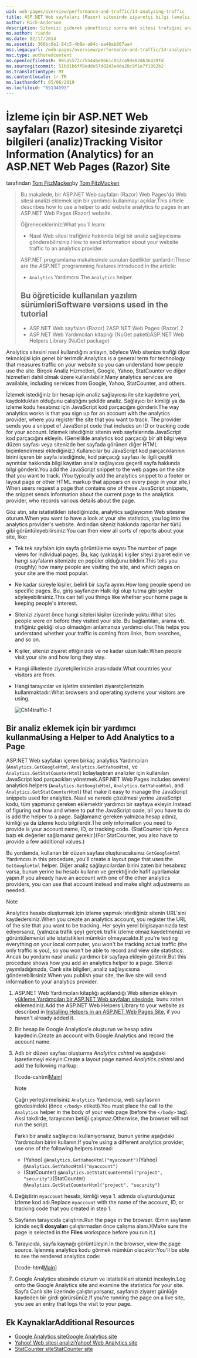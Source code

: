```yaml
---
uid: web-pages/overview/performance-and-traffic/14-analyzing-traffic
title: ASP.NET Web sayfaları (Razor) sitesinde ziyaretçi bilgi (analiz) izleme | Microsoft Docs
author: Rick-Anderson
description: Sitenizi giderek yönettiniz sonra Web sitesi trafiğini analiz etmek isteyebilirsiniz.
ms.author: riande
ms.date: 02/17/2014
ms.assetid: 360bc6e1-84c5-4b8e-a84c-ea48ab807aa4
msc.legacyurl: /web-pages/overview/performance-and-traffic/14-analyzing-traffic
msc.type: authoredcontent
ms.openlocfilehash: 095a5572c755446e0661c052ca9de82d636429fd
ms.sourcegitcommit: 51b01b6ff8edde57d8243e4da28c9f1e7f1962b2
ms.translationtype: MT
ms.contentlocale: tr-TR
ms.lasthandoff: 05/06/2019
ms.locfileid: "65134593"
---
```

# <a name="tracking-visitor-information-analytics-for-an-aspnet-web-pages-razor-site"></a><span data-ttu-id="9d31b-103">İzleme için bir ASP.NET Web sayfaları (Razor) sitesinde ziyaretçi bilgileri (analiz)</span><span class="sxs-lookup"><span data-stu-id="9d31b-103">Tracking Visitor Information (Analytics) for an ASP.NET Web Pages (Razor) Site</span></span>

<span data-ttu-id="9d31b-104">tarafından [Tom FitzMacken](https://github.com/tfitzmac)</span><span class="sxs-lookup"><span data-stu-id="9d31b-104">by [Tom FitzMacken](https://github.com/tfitzmac)</span></span>

> <span data-ttu-id="9d31b-105">Bu makalede, bir ASP.NET Web sayfaları (Razor) Web Pages'da Web sitesi analizi eklemek için bir yardımcı kullanmayı açıklar.</span><span class="sxs-lookup"><span data-stu-id="9d31b-105">This article describes how to use a helper to add website analytics to pages in an ASP.NET Web Pages (Razor) website.</span></span>
> 
> <span data-ttu-id="9d31b-106">Öğrenecekleriniz:</span><span class="sxs-lookup"><span data-stu-id="9d31b-106">What you'll learn:</span></span>
> 
> - <span data-ttu-id="9d31b-107">Nasıl Web sitesi trafiğiniz hakkında bilgi bir analiz sağlayıcısına gönderebilirsiniz.</span><span class="sxs-lookup"><span data-stu-id="9d31b-107">How to send information about your website traffic to an analytics provider.</span></span>
> 
> <span data-ttu-id="9d31b-108">ASP.NET programlama makalesinde sunulan özellikler şunlardır:</span><span class="sxs-lookup"><span data-stu-id="9d31b-108">These are the ASP.NET programming features introduced in the article:</span></span>
> 
> - <span data-ttu-id="9d31b-109">`Analytics` Yardımcısı.</span><span class="sxs-lookup"><span data-stu-id="9d31b-109">The `Analytics` helper.</span></span>
>   
> 
> ## <a name="software-versions-used-in-the-tutorial"></a><span data-ttu-id="9d31b-110">Bu öğreticide kullanılan yazılım sürümleri</span><span class="sxs-lookup"><span data-stu-id="9d31b-110">Software versions used in the tutorial</span></span>
> 
> 
> - <span data-ttu-id="9d31b-111">ASP.NET Web sayfaları (Razor) 2</span><span class="sxs-lookup"><span data-stu-id="9d31b-111">ASP.NET Web Pages (Razor) 2</span></span>
> - <span data-ttu-id="9d31b-112">ASP.NET Web Yardımcıları kitaplığı (NuGet paketi)</span><span class="sxs-lookup"><span data-stu-id="9d31b-112">ASP.NET Web Helpers Library (NuGet package)</span></span>

<span data-ttu-id="9d31b-113">Analytics sitesini nasıl kullandığını anlayın, böylece Web sitenize trafiği ölçer teknolojisi için genel bir terimdir.</span><span class="sxs-lookup"><span data-stu-id="9d31b-113">Analytics is a general term for technology that measures traffic on your website so you can understand how people use the site.</span></span> <span data-ttu-id="9d31b-114">Birçok Analiz Hizmetleri, Google, Yahoo, StatCounter ve diğer hizmetleri dahil olmak üzere kullanılabilir.</span><span class="sxs-lookup"><span data-stu-id="9d31b-114">Many analytics services are available, including services from Google, Yahoo, StatCounter, and others.</span></span>

<span data-ttu-id="9d31b-115">İzlemek istediğiniz bir hesap için analiz sağlayıcısı ile site kaydetme yeri, kaydolduktan olduğunu çalıştığını şekilde analiz. Sağlayıcı bir kimliği ya da izleme kodu hesabınız için JavaScript kod parçacığını gönderir.</span><span class="sxs-lookup"><span data-stu-id="9d31b-115">The way analytics works is that you sign up for an account with the analytics provider, where you register the site that you want to track. The provider sends you a snippet of JavaScript code that includes an ID or tracking code for your account.</span></span> <span data-ttu-id="9d31b-116">İzlemek istediğiniz sitenin web sayfalarında JavaScript kod parçacığını ekleyin. (Genellikle analytics kod parçacığı bir alt bilgi veya düzen sayfası veya sitenizde her sayfada görünen diğer HTML biçimlendirmesi eklediğiniz.) Kullanıcılar bu JavaScript kod parçacıklarının birini içeren bir sayfa istediğinde, kod parçacığı sayfası ile ilgili çeşitli ayrıntılar hakkında bilgi kayıtları analiz sağlayıcısı geçerli sayfa hakkında bilgi gönderir.</span><span class="sxs-lookup"><span data-stu-id="9d31b-116">You add the JavaScript snippet to the web pages on the site that you want to track. (You typically add the analytics snippet to a footer or layout page or other HTML markup that appears on every page in your site.) When users request a page that contains one of these JavaScript snippets, the snippet sends information about the current page to the analytics provider, who records various details about the page.</span></span>

<span data-ttu-id="9d31b-117">Göz atın, site istatistikleri istediğinizde, analytics sağlayıcının Web sitesine oturum.</span><span class="sxs-lookup"><span data-stu-id="9d31b-117">When you want to have a look at your site statistics, you log into the analytics provider's website.</span></span> <span data-ttu-id="9d31b-118">Ardından siteniz hakkında raporlar her türlü gibi görüntüleyebilirsiniz:</span><span class="sxs-lookup"><span data-stu-id="9d31b-118">You can then view all sorts of reports about your site, like:</span></span>

- <span data-ttu-id="9d31b-119">Tek tek sayfaları için sayfa görüntüleme sayısı.</span><span class="sxs-lookup"><span data-stu-id="9d31b-119">The number of page views for individual pages.</span></span> <span data-ttu-id="9d31b-120">Bu, kaç (yaklaşık) kişiler siteyi ziyaret edin ve hangi sayfaların sitenizde en popüler olduğunu bildirir.</span><span class="sxs-lookup"><span data-stu-id="9d31b-120">This tells you (roughly) how many people are visiting the site, and which pages on your site are the most popular.</span></span>
- <span data-ttu-id="9d31b-121">Ne kadar süreyle kişiler, belirli bir sayfa ayırın.</span><span class="sxs-lookup"><span data-stu-id="9d31b-121">How long people spend on specific pages.</span></span> <span data-ttu-id="9d31b-122">Bu, giriş sayfanızın Halk ilgi olup tutma gibi şeyler söyleyebilirsiniz.</span><span class="sxs-lookup"><span data-stu-id="9d31b-122">This can tell you things like whether your home page is keeping people's interest.</span></span>
- <span data-ttu-id="9d31b-123">Sitenizi ziyaret önce hangi siteleri kişiler üzerinde yoktu.</span><span class="sxs-lookup"><span data-stu-id="9d31b-123">What sites people were on before they visited your site.</span></span> <span data-ttu-id="9d31b-124">Bu bağlantıları, arama vb. trafiğiniz geldiği olup olmadığını anlamanıza yardımcı olur.</span><span class="sxs-lookup"><span data-stu-id="9d31b-124">This helps you understand whether your traffic is coming from links, from searches, and so on.</span></span>
- <span data-ttu-id="9d31b-125">Kişiler, sitenizi ziyaret ettiğinizde ve ne kadar uzun kalır.</span><span class="sxs-lookup"><span data-stu-id="9d31b-125">When people visit your site and how long they stay.</span></span>
- <span data-ttu-id="9d31b-126">Hangi ülkelerde ziyaretçilerinizin arasındadır.</span><span class="sxs-lookup"><span data-stu-id="9d31b-126">What countries your visitors are from.</span></span>
- <span data-ttu-id="9d31b-127">Hangi tarayıcılar ve işletim sistemleri ziyaretçilerinizin kullanmaktadır.</span><span class="sxs-lookup"><span data-stu-id="9d31b-127">What browsers and operating systems your visitors are using.</span></span>

    ![Ch14traffic-1](14-analyzing-traffic/_static/image1.jpg)

## <a name="using-a-helper-to-add-analytics-to-a-page"></a><span data-ttu-id="9d31b-129">Bir analiz eklemek için bir yardımcı kullanma</span><span class="sxs-lookup"><span data-stu-id="9d31b-129">Using a Helper to Add Analytics to a Page</span></span>

<span data-ttu-id="9d31b-130">ASP.NET Web sayfaları içeren birkaç analytics Yardımcıları (`Analytics.GetGoogleHtml`, `Analytics.GetYahooHtml`, ve `Analytics.GetStatCounterHtml`) kolaylaştıran analizler için kullanılan JavaScript kod parçacıkları yönetmek.</span><span class="sxs-lookup"><span data-stu-id="9d31b-130">ASP.NET Web Pages includes several analytics helpers (`Analytics.GetGoogleHtml`, `Analytics.GetYahooHtml`, and `Analytics.GetStatCounterHtml`) that make it easy to manage the JavaScript snippets used for analytics.</span></span> <span data-ttu-id="9d31b-131">Nasıl ve nerede çözülmesi yerine JavaScript kodu, tüm yapmanız gereken eklemektir yardımcı bir sayfaya ekleyin.</span><span class="sxs-lookup"><span data-stu-id="9d31b-131">Instead of figuring out how and where to put the JavaScript code, all you have to do is add the helper to a page.</span></span> <span data-ttu-id="9d31b-132">Sağlamanız gereken yalnızca hesap adınız, kimliği ya da izleme kodu bilgilerdir.</span><span class="sxs-lookup"><span data-stu-id="9d31b-132">The only information you need to provide is your account name, ID, or tracking code.</span></span> <span data-ttu-id="9d31b-133">(StatCounter için Ayrıca bazı ek değerler sağlamanız gerekir.)</span><span class="sxs-lookup"><span data-stu-id="9d31b-133">(For StatCounter, you also have to provide a few additional values.)</span></span>

<span data-ttu-id="9d31b-134">Bu yordamda, kullanan bir düzen sayfası oluşturacaksınız `GetGoogleHtml` Yardımcısı.</span><span class="sxs-lookup"><span data-stu-id="9d31b-134">In this procedure, you'll create a layout page that uses the `GetGoogleHtml` helper.</span></span> <span data-ttu-id="9d31b-135">Diğer analiz sağlayıcılardan birini zaten bir hesabınız varsa, bunun yerine bu hesabı kullanın ve gerektiğinde hafif ayarlamalar yapın.</span><span class="sxs-lookup"><span data-stu-id="9d31b-135">If you already have an account with one of the other analytics providers, you can use that account instead and make slight adjustments as needed.</span></span>

> [!NOTE]
> <span data-ttu-id="9d31b-136">Analytics hesabı oluşturmak için izleme yapmak istediğiniz sitenin URL'sini kaydedersiniz.</span><span class="sxs-lookup"><span data-stu-id="9d31b-136">When you create an analytics account, you register the URL of the site that you want to be tracking.</span></span> <span data-ttu-id="9d31b-137">Her şeyin yerel bilgisayarınızda test ediyorsanız, (yalnızca trafik şey) gerçek trafik izleme olmaz kaydetmenizi ve görüntülemenizi site istatistikleri mümkün olmayacaktır.</span><span class="sxs-lookup"><span data-stu-id="9d31b-137">If you're testing everything on your local computer, you won't be tracking actual traffic (the only traffic is you), so you won't be able to record and view site statistics.</span></span> <span data-ttu-id="9d31b-138">Ancak bu yordamı nasıl analiz yardımcı bir sayfaya ekleyin gösterir.</span><span class="sxs-lookup"><span data-stu-id="9d31b-138">But this procedure shows how you add an analytics helper to a page.</span></span> <span data-ttu-id="9d31b-139">Sitenizi yayımladığınızda, Canlı site bilgileri, analiz sağlayıcısına gönderebilirsiniz.</span><span class="sxs-lookup"><span data-stu-id="9d31b-139">When you publish your site, the live site will send information to your analytics provider.</span></span>

1. <span data-ttu-id="9d31b-140">ASP.NET Web Yardımcıları kitaplığı açıklandığı Web sitenize ekleyin [yükleme Yardımcıları bir ASP.NET Web sayfaları sitesinde](https://go.microsoft.com/fwlink/?LinkId=252372), bunu zaten eklemediniz.</span><span class="sxs-lookup"><span data-stu-id="9d31b-140">Add the ASP.NET Web Helpers Library to your website as described in [Installing Helpers in an ASP.NET Web Pages Site](https://go.microsoft.com/fwlink/?LinkId=252372), if you haven't already added it.</span></span>
2. <span data-ttu-id="9d31b-141">Bir hesap ile Google Analytics'e oluşturun ve hesap adını kaydedin.</span><span class="sxs-lookup"><span data-stu-id="9d31b-141">Create an account with Google Analytics and record the account name.</span></span>
3. <span data-ttu-id="9d31b-142">Adlı bir düzen sayfası oluşturma *Analytics.cshtml* ve aşağıdaki işaretlemeyi ekleyin:</span><span class="sxs-lookup"><span data-stu-id="9d31b-142">Create a layout page named *Analytics.cshtml* and add the following markup:</span></span>

    [!code-cshtml[Main](14-analyzing-traffic/samples/sample1.cshtml)]

    > [!NOTE]
    > <span data-ttu-id="9d31b-143">Çağrı yerleştirmelisiniz `Analytics` Yardımcısı, web sayfasının gövdesindeki (önce `</body>` etiketi).</span><span class="sxs-lookup"><span data-stu-id="9d31b-143">You must place the call to the `Analytics` helper in the body of your web page (before the `</body>` tag).</span></span> <span data-ttu-id="9d31b-144">Aksi takdirde, tarayıcının betiği çalışmaz.</span><span class="sxs-lookup"><span data-stu-id="9d31b-144">Otherwise, the browser will not run the script.</span></span>

    <span data-ttu-id="9d31b-145">Farklı bir analiz sağlayıcısı kullanıyorsanız, bunun yerine aşağıdaki Yardımcıları birini kullanın:</span><span class="sxs-lookup"><span data-stu-id="9d31b-145">If you're using a different analytics provider, use one of the following helpers instead:</span></span>

    - <span data-ttu-id="9d31b-146">(Yahoo) `@Analytics.GetYahooHtml("myaccount")`</span><span class="sxs-lookup"><span data-stu-id="9d31b-146">(Yahoo) `@Analytics.GetYahooHtml("myaccount")`</span></span>
    - <span data-ttu-id="9d31b-147">(StatCounter) `@Analytics.GetStatCounterHtml("project", "security")`</span><span class="sxs-lookup"><span data-stu-id="9d31b-147">(StatCounter) `@Analytics.GetStatCounterHtml("project", "security")`</span></span>
4. <span data-ttu-id="9d31b-148">Değiştirin `myaccount` hesabı, kimliği veya 1. adımda oluşturduğunuz izleme kod adı.</span><span class="sxs-lookup"><span data-stu-id="9d31b-148">Replace `myaccount` with the name of the account, ID, or tracking code that you created in step 1.</span></span>
5. <span data-ttu-id="9d31b-149">Sayfanın tarayıcıda çalıştırın.</span><span class="sxs-lookup"><span data-stu-id="9d31b-149">Run the page in the browser.</span></span> <span data-ttu-id="9d31b-150">(Emin sayfanın içinde seçili **dosyaları** çalıştırmadan önce çalışma alanı.)</span><span class="sxs-lookup"><span data-stu-id="9d31b-150">(Make sure the page is selected in the **Files** workspace before you run it.)</span></span>
6. <span data-ttu-id="9d31b-151">Tarayıcıda, sayfa kaynağı görüntüleyin.</span><span class="sxs-lookup"><span data-stu-id="9d31b-151">In the browser, view the page source.</span></span> <span data-ttu-id="9d31b-152">İşlenmiş analytics kodu görmek mümkün olacaktır:</span><span class="sxs-lookup"><span data-stu-id="9d31b-152">You'll be able to see the rendered analytics code:</span></span>

    [!code-html[Main](14-analyzing-traffic/samples/sample2.html)]
7. <span data-ttu-id="9d31b-153">Google Analytics sitesinde oturum ve istatistikleri sitenizi inceleyin.</span><span class="sxs-lookup"><span data-stu-id="9d31b-153">Log onto the Google Analytics site and examine the statistics for your site.</span></span> <span data-ttu-id="9d31b-154">Sayfa Canlı site üzerinde çalıştırıyorsanız, sayfanızı ziyaret günlüğe kaydeden bir girdi görürsünüz.</span><span class="sxs-lookup"><span data-stu-id="9d31b-154">If you're running the page on a live site, you see an entry that logs the visit to your page.</span></span>

<a id="Additional_Resources"></a>
## <a name="additional-resources"></a><span data-ttu-id="9d31b-155">Ek Kaynaklar</span><span class="sxs-lookup"><span data-stu-id="9d31b-155">Additional Resources</span></span>

- [<span data-ttu-id="9d31b-156">Google Analytics site</span><span class="sxs-lookup"><span data-stu-id="9d31b-156">Google Analytics site</span></span>](https://www.google.com/analytics/)
- [<span data-ttu-id="9d31b-157">Yahoo! Web sitesi analizi</span><span class="sxs-lookup"><span data-stu-id="9d31b-157">Yahoo! Web Analytics site</span></span>](http://help.yahoo.com/l/us/yahoo/ywa/)
- [<span data-ttu-id="9d31b-158">StatCounter site</span><span class="sxs-lookup"><span data-stu-id="9d31b-158">StatCounter site</span></span>](http://statcounter.com/)
